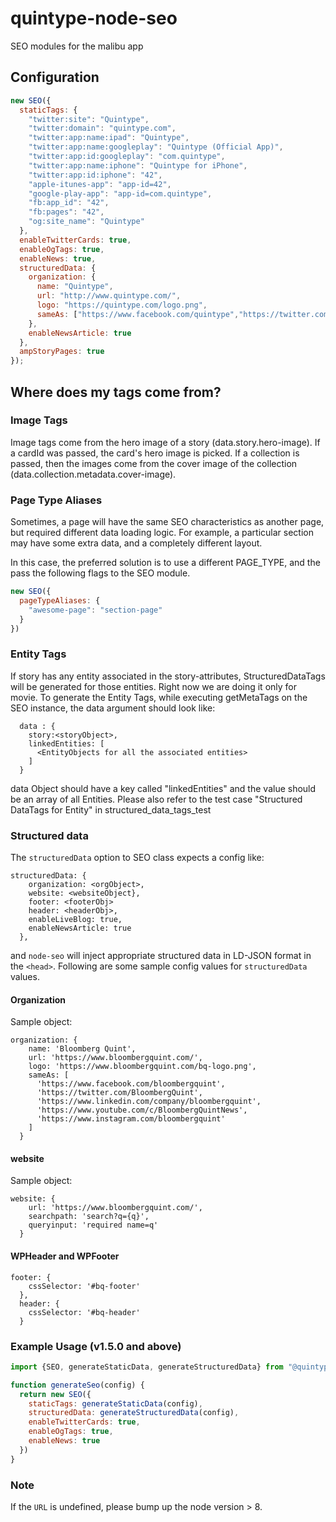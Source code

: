 # quintype-node-seo
SEO modules for the malibu app

## Configuration

```javascript
new SEO({
  staticTags: {
    "twitter:site": "Quintype",
    "twitter:domain": "quintype.com",
    "twitter:app:name:ipad": "Quintype",
    "twitter:app:name:googleplay": "Quintype (Official App)",
    "twitter:app:id:googleplay": "com.quintype",
    "twitter:app:name:iphone": "Quintype for iPhone",
    "twitter:app:id:iphone": "42",
    "apple-itunes-app": "app-id=42",
    "google-play-app": "app-id=com.quintype",
    "fb:app_id": "42",
    "fb:pages": "42",
    "og:site_name": "Quintype"
  },
  enableTwitterCards: true,
  enableOgTags: true,
  enableNews: true,
  structuredData: {
    organization: {
      name: "Quintype",
      url: "http://www.quintype.com/",
      logo: "https://quintype.com/logo.png",
      sameAs: ["https://www.facebook.com/quintype","https://twitter.com/quintype_in","https://plus.google.com/+quintype","https://www.youtube.com/user/Quintype"],
    },
    enableNewsArticle: true
  },
  ampStoryPages: true
});
```

## Where does my tags come from?

### Image Tags

Image tags come from the hero image of a story (data.story.hero-image). If a cardId was passed, the card's hero image is picked. If a collection is passed, then the images come from the cover image of the collection (data.collection.metadata.cover-image).

### Page Type Aliases

Sometimes, a page will have the same SEO characteristics as another page, but required different data loading logic. For example, a particular section may have some extra data, and a completely different layout.

In this case, the preferred solution is to use a different PAGE_TYPE, and the pass the following flags to the SEO module.

```javascript
new SEO({
  pageTypeAliases: {
    "awesome-page": "section-page"
  }
})
```
### Entity Tags

If story has any entity associated in the story-attributes, StructuredDataTags will be generated for those entities. Right now we are doing it only for movie.
To generate the Entity Tags, while executing getMetaTags on the SEO instance, the data argument should look like:
```
  data : {
    story:<storyObject>,
    linkedEntities: [
      <EntityObjects for all the associated entities>
    ]
  }
```
data Object should have a key called "linkedEntities" and the value should be an array of all Entities.
Please also refer to the test case "Structured DataTags for Entity" in structured_data_tags_test

### Structured data

The `structuredData` option to SEO class expects a config like:
```
structuredData: {
    organization: <orgObject>,
    website: <websiteObject},
    footer: <footerObj>
    header: <headerObj>,
    enableLiveBlog: true,
    enableNewsArticle: true
  },
 ```
 and `node-seo` will inject appropriate structured data in LD-JSON format in the `<head>`. Following are some sample config values for `structuredData` values.

#### Organization

Sample object:
```
organization: {
    name: 'Bloomberg Quint',
    url: 'https://www.bloombergquint.com/',
    logo: 'https://www.bloombergquint.com/bq-logo.png',
    sameAs: [
      'https://www.facebook.com/bloombergquint',
      'https://twitter.com/BloombergQuint',
      'https://www.linkedin.com/company/bloombergquint',
      'https://www.youtube.com/c/BloombergQuintNews',
      'https://www.instagram.com/bloombergquint'
    ]
  }
```
#### website
Sample object:
```
website: {
    url: 'https://www.bloombergquint.com/',
    searchpath: 'search?q={q}',
    queryinput: 'required name=q'
  }
  ```

#### WPHeader and WPFooter

```
footer: {
    cssSelector: '#bq-footer'
  },
  header: {
    cssSelector: '#bq-header'
  }
 ```

### Example Usage (v1.5.0 and above)

```javascript
import {SEO, generateStaticData, generateStructuredData} from "@quintype/seo";

function generateSeo(config) {
  return new SEO({
    staticTags: generateStaticData(config),
    structuredData: generateStructuredData(config),
    enableTwitterCards: true,
    enableOgTags: true,
    enableNews: true
  })
}
```

### Note

If the ```URL``` is undefined, please bump up the node version > 8.
